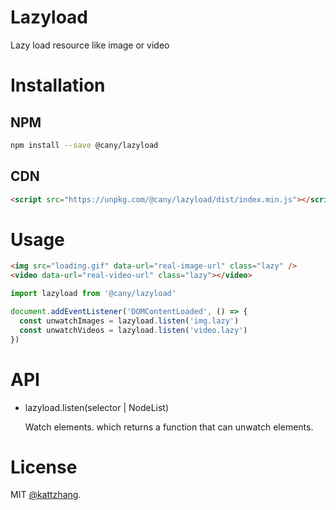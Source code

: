 # Lazyload

Lazy load resource like image or video

# Installation

## NPM

```sh
npm install --save @cany/lazyload
```

## CDN

```html
<script src="https://unpkg.com/@cany/lazyload/dist/index.min.js"></script>
```

# Usage

```html
<img src="loading.gif" data-url="real-image-url" class="lazy" />
<video data-url="real-video-url" class="lazy"></video>
```

```js
import lazyload from '@cany/lazyload'

document.addEventListener('DOMContentLoaded', () => {
  const unwatchImages = lazyload.listen('img.lazy')
  const unwatchVideos = lazyload.listen('video.lazy')
})
```

# API

- lazyload.listen(selector | NodeList)

  Watch elements. which returns a function that can unwatch elements.

# License

MIT [@kattzhang](https://github.com/kattzhang).
